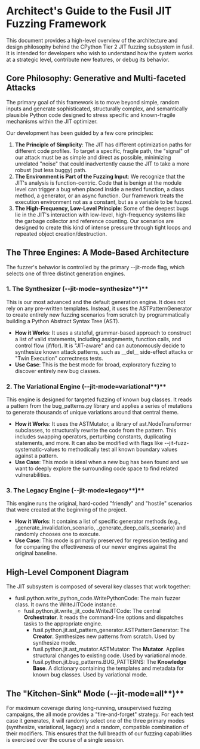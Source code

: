 # **Architect's Guide to the Fusil JIT Fuzzing Framework**

This document provides a high-level overview of the architecture and design philosophy behind the CPython Tier 2 JIT fuzzing subsystem in fusil. It is intended for developers who wish to understand how the system works at a strategic level, contribute new features, or debug its behavior.

## **Core Philosophy: Generative and Multi-faceted Attacks**

The primary goal of this framework is to move beyond simple, random inputs and generate sophisticated, structurally complex, and semantically plausible Python code designed to stress specific and known-fragile mechanisms within the JIT optimizer.

Our development has been guided by a few core principles:

1. **The Principle of Simplicity**: The JIT has different optimization paths for different code profiles. To target a specific, fragile path, the "signal" of our attack must be as simple and direct as possible, minimizing unrelated "noise" that could inadvertently cause the JIT to take a more robust (but less buggy) path.  
2. **The Environment is Part of the Fuzzing Input**: We recognize that the JIT's analysis is function-centric. Code that is benign at the module level can trigger a bug when placed inside a nested function, a class method, a generator, or an async function. Our framework treats the execution environment not as a constant, but as a variable to be fuzzed.  
3. **The High-Frequency, Low-Level Principle**: Some of the deepest bugs lie in the JIT's interaction with low-level, high-frequency systems like the garbage collector and reference counting. Our scenarios are designed to create this kind of intense pressure through tight loops and repeated object creation/destruction.

## **The Three Engines: A Mode-Based Architecture**

The fuzzer's behavior is controlled by the primary \--jit-mode flag, which selects one of three distinct generation engines.

### **1\. The Synthesizer (**\--jit-mode=synthesize**)**

This is our most advanced and the default generation engine. It does not rely on any pre-written templates. Instead, it uses the ASTPatternGenerator to create entirely new fuzzing scenarios from scratch by programmatically building a Python Abstract Syntax Tree (AST).

* **How it Works**: It uses a stateful, grammar-based approach to construct a list of valid statements, including assignments, function calls, and control flow (if/for). It is "JIT-aware" and can autonomously decide to synthesize known attack patterns, such as \_\_del\_\_ side-effect attacks or "Twin Execution" correctness tests.  
* **Use Case**: This is the best mode for broad, exploratory fuzzing to discover entirely new bug classes.

### **2\. The Variational Engine (**\--jit-mode=variational**)**

This engine is designed for targeted fuzzing of known bug classes. It reads a pattern from the bug\_patterns.py library and applies a series of mutations to generate thousands of unique variations around that central theme.

* **How it Works**: It uses the ASTMutator, a library of ast.NodeTransformer subclasses, to structurally rewrite the code from the pattern. This includes swapping operators, perturbing constants, duplicating statements, and more. It can also be modified with flags like \--jit-fuzz-systematic-values to methodically test all known boundary values against a pattern.  
* **Use Case**: This mode is ideal when a new bug has been found and we want to deeply explore the surrounding code space to find related vulnerabilities.

### **3\. The Legacy Engine (**\--jit-mode=legacy**)**

This engine runs the original, hard-coded "friendly" and "hostile" scenarios that were created at the beginning of the project.

* **How it Works**: It contains a list of specific generator methods (e.g., \_generate\_invalidation\_scenario, \_generate\_deep\_calls\_scenario) and randomly chooses one to execute.  
* **Use Case**: This mode is primarily preserved for regression testing and for comparing the effectiveness of our newer engines against the original baseline.

## **High-Level Component Diagram**

The JIT subsystem is composed of several key classes that work together:

* fusil.python.write\_python\_code.WritePythonCode: The main fuzzer class. It owns the WriteJITCode instance.  
  * fusil.python.jit.write\_jit\_code.WriteJITCode: The central **Orchestrator**. It reads the command-line options and dispatches tasks to the appropriate engine.  
    * fusil.python.jit.ast\_pattern\_generator.ASTPatternGenerator: The **Creator**. Synthesizes new patterns from scratch. Used by synthesize mode.  
    * fusil.python.jit.ast\_mutator.ASTMutator: The **Mutator**. Applies structural changes to existing code. Used by variational mode.  
    * fusil.python.jit.bug\_patterns.BUG\_PATTERNS: The **Knowledge Base**. A dictionary containing the templates and metadata for known bug classes. Used by variational mode.

## **The "Kitchen-Sink" Mode (**\--jit-mode=all**)**

For maximum coverage during long-running, unsupervised fuzzing campaigns, the all mode provides a "fire-and-forget" strategy. For each test case it generates, it will randomly select one of the three primary modes (synthesize, variational, legacy) and a random, compatible combination of their modifiers. This ensures that the full breadth of our fuzzing capabilities is exercised over the course of a single session.